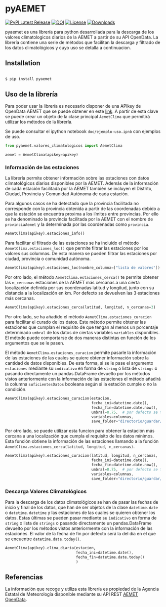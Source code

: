 # pyAEMET

[![PyPI Latest Release](https://img.shields.io/pypi/v/pyaemet.svg)](https://pypi.org/project/pyaemet/)
[![DOI](https://zenodo.org/badge/DOI/10.5281/zenodo.5655307.svg)](https://doi.org/10.5281/zenodo.5655307)
[![License](https://img.shields.io/pypi/l/pandas.svg)](https://github.com/jaimedgp/pyAEMET/blob/main/LICENSE)
[![Downloads](https://static.pepy.tech/personalized-badge/pyaemet?period=month&units=international_system&left_color=gray&right_color=orange&left_text=PyPI%20downloads%20per%20month)](https://pepy.tech/project/pyaemet)


pyaemet es una librería para python desarrollada para la descarga de los valores
climatologicos diarios de la AEMET a partir de su API OpenData. La librería
contiene una serie de métodos que facilitan la descarga y filtrado de los datos
climatológicos y cuyo uso se detalla a continuacion.

## Installation

``` bash

$ pip install pyaemet

```


## Uso de la librería
Para poder usar la librería es necesario disponer de una APIkey de OpenData
AEMET que se puede obtener en este
[link](https://opendata.aemet.es/centrodedescargas/obtencionAPIKey). A partir de
esta clave se puede crear un objeto de la clase principal `AemetClima` que
permitirá utilizar los métodos de la librería.

Se puede consultar el ipython notebook `doc/ejemplo-uso.ipnb` con ejemplos de uso.

```python
from pyaemet.valores_climatologicos import AemetClima

aemet = AemetClima(apikey=apikey)
```

### Información de las estaciones

La librería permite obtener información sobre las estaciones con datos
climatológicos diarios disponibles por la AEMET. Además de la información de
cada estación facilitada por la AEMET también se incluyen el Distrito, Ciudad,
Provincia y Comunidad Autónoma de cada estación.

Para algunos casos se ha detectado que la provincia facilitada no corresponde
con la provincia obtenida a partir de las coordenadas debido a que la estación
se encuentra proxima a los límites entre provincias. Por ello se ha denominado
la provincia facilitada por la AEMET con el nombre de `provinciaAemet` y la
determinada por las coordenadas como `provincia`.

```python
AemetClima(apikey).estaciones_info()
```

Para facilitar el filtrado de las estaciones se ha incluido el método
`AemetClima.estaciones_loc()` que permite filtrar las estaciones por los valores
sus columnas. De esta manera se pueden filtrar las estaciones por ciudad,
provincia o comunidad autónoma.

```python
AemetClima(apikey).estaciones_loc(nombre_columna=["lista de valores"])
```

Por otro lado, el método `AemetClima.estaciones_cerca()` te permite obtener las `n_cercanas`
estaciones de la AEMET más cercanas a una cierta localización definida por sus coordenadas
latitud y longitud, junto con su distancia a la localización en km. Por defecto se devuelven
las 3 estaciones más cercanas.

```python
AemetClima(apikey).estaciones_cerca(latitud, longitud, n_cercanas=3)
```

Por otro lado, se ha añadido el método `AemetClima.estaciones_curacion` para facilitar el
curado de los datos. Este método permite obtener las estaciones que cumplan el requisito de
que tengan al menos un porcentaje determinado `umbral` de los datos de ciertas variables
`variables` disponibles. El método puede comportarse de dos maneras distintas en función de
los argumentos que se le pasen.

El método `AemetClima.estaciones_curacion` permite pasarle la información de las estaciones
de las cuales se quiere obtener información sobre la cantidad de datos disponibles. De esta
forma, si se le pase el argumento `estaciones` mediante su `indicativo` en forma de `string`
o lista de `strings` o pasando directamente un pandas.DataFrame devuelto por los métodos
vistos anteriormente con la información de las estaciones el método añadirá la columna
`suficientesDatos` booleana según si la estación cumple o no la condición.

```python
AemetClima(apikey).estaciones_curacion(estacion,
                                       fecha_ini=datetime.date(),
                                       fecha_fin=datetime.date.now(),
                                       umbral=0.75,  # por defecto se toma el 75%
                                       variables=columnas,
                                       save_folder="directorio/guardar/los/datos/")
```

Por otro lado, se puede utilizar esta funcion para obtener la estación más cercana a una
localización que cumpla el requisito de los datos mínimos. Esta función obtiene la
información de las estaciones llamando a la función
`AemetClima.estaciones_cerca(latitud, longitud, n_cercanas)`.

```python
AemetClima(apikey).estaciones_curacion(latitud, longitud, n_cercanas,
                                       fecha_ini=datetime.date(),
                                       fecha_fin=datetime.date.now(),
                                       umbral=0.75,  # por defecto se toma el 75%
                                       variables=columnas,
                                       save_folder="directorio/guardar/los/datos/")
```

### Descarga Valores Climatológicos

Para la descarga de los datos climatológicos se han de pasar las fechas de
inicio y final de los datos, que han de ser objetos de la clase `datetime.date`
o `datetime.datetime` y las estaciones de las cuales se quieren obtener los
datos. Estas últimas se pueden pasar mediante su `indicativo` en forma de
`string` o lista de `strings` o pasando directamente un pandas.DataFrame
devuelto por los métodos vistos anteriormente con la información de las
estaciones. El valor de la fecha de fin por defecto será la del día en el que se
encuentre `datetime.date.today()`.

```python
AemetClima(apikey).clima_diaria(estacion,
                                fecha_ini=datetime.date(),
                                fecha_fin=datetime.date.today()
                                )
```

## Referencias
La información que recoge y utiliza esta librería es propiedad de la Agencia
Estatal de Meteorología disponible mediante su API REST [AEMET
OpenData](https://opendata.aemet.es/centrodedescargas/AEMETApi?).
